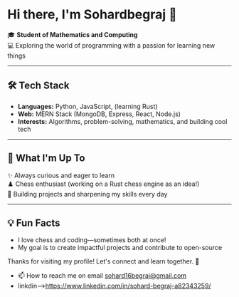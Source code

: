 # Hi there, I'm Sohardbegraj 👋

🎓 **Student of Mathematics and Computing**  
💻 Exploring the world of programming with a passion for learning new things

---

## 🛠️ Tech Stack

- **Languages:** Python, JavaScript, (learning Rust)
- **Web:** MERN Stack (MongoDB, Express, React, Node.js)
- **Interests:** Algorithms, problem-solving, mathematics, and building cool tech

---

## 🧩 What I'm Up To

✨ Always curious and eager to learn  
♟️ Chess enthusiast (working on a Rust chess engine as an idea!)  
🚀 Building projects and sharpening my skills every day

---

## 💡 Fun Facts

- I love chess and coding—sometimes both at once!
- My goal is to create impactful projects and contribute to open-source


Thanks for visiting my profile! Let's connect and learn together. 🚀
- 📫 How to reach me on email sohard16begraj@gmail.com 
- linkdin-->https://www.linkedin.com/in/sohard-begraj-a82343259/


